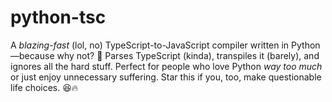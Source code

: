 # python-tsc
A *blazing-fast* (lol, no) TypeScript-to-JavaScript compiler written in Python—because why not? 🚀 Parses TypeScript (kinda), transpiles it (barely), and ignores all the hard stuff. Perfect for people who love Python *way too much* or just enjoy unnecessary suffering. Star this if you, too, make questionable life choices. 😆🔥  
